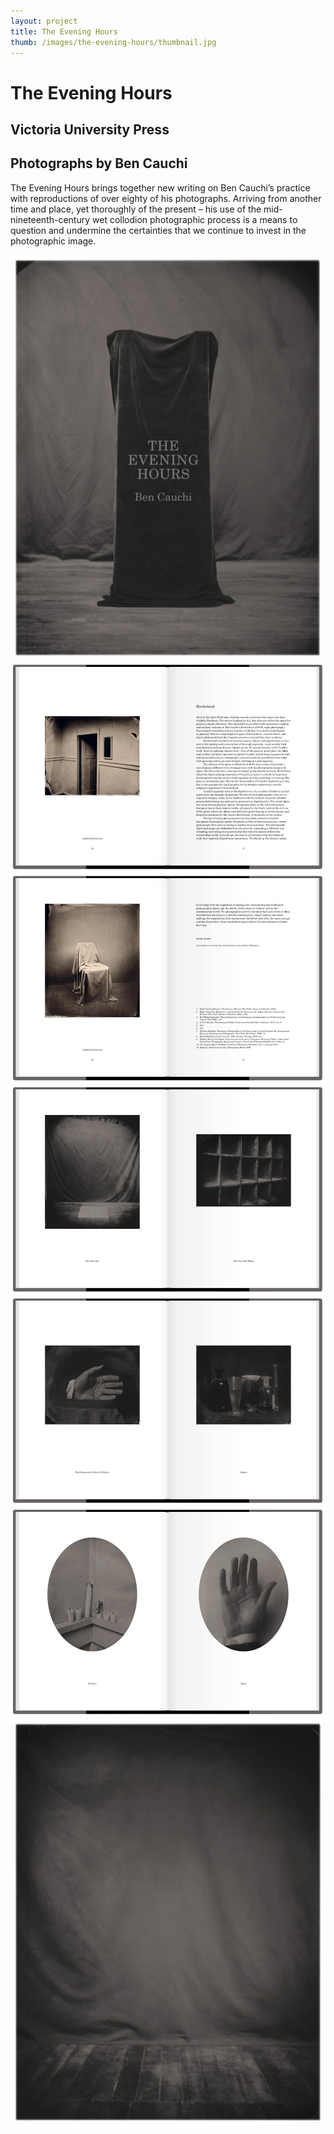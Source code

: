 ```yaml
---
layout: project
title: The Evening Hours
thumb: /images/the-evening-hours/thumbnail.jpg
---
```


# The Evening Hours

## Victoria University Press
## Photographs by Ben Cauchi

The Evening Hours brings together new writing on Ben Cauchi’s practice with reproductions of over eighty of his photographs. Arriving from another time and place, yet thoroughly of the present – his use of the mid-nineteenth-century wet collodion photographic process is a means to question and undermine the certainties that we continue to invest in the photographic image.

![](/images/the-evening-hours/cauchi-cover.jpg)
![](/images/the-evening-hours/cauchi-1_2048.jpg)
![](/images/the-evening-hours/cauchi-2_2048.jpg)
![](/images/the-evening-hours/cauchi-3_2048.jpg)
![](/images/the-evening-hours/cauchi-4_2048.jpg)
![](/images/the-evening-hours/cauchi-5_2048.jpg)
![](/images/the-evening-hours/cauchi-back-cover.jpg)